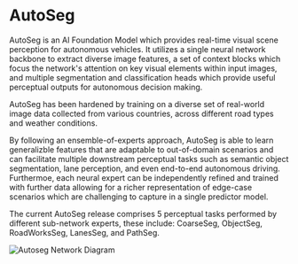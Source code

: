 
# AutoSeg

AutoSeg is an AI Foundation Model which provides real-time visual scene perception for autonomous vehicles. It utilizes a single neural network backbone to extract diverse image features, a set of context blocks which focus the network's attention on key visual elements within input images, and multiple segmentation and classification heads which provide useful perceptual outputs for autonomous decision making.

AutoSeg has been hardened by training on a diverse set of real-world image data collected from various countries, across different road types and weather conditions.

By following an ensemble-of-experts approach, AutoSeg is able to learn generalizble features that are adaptable to out-of-domain scenarios and can facilitate multiple downstream perceptual tasks such as semantic object segmentation, lane perception, and even end-to-end autonomous driving. Furthermoe, each neural expert can be independently refined and trained with further data allowing for a richer representation of edge-case scenarios which are challenging to capture in a single predictor model.

The current AutoSeg release comprises 5 perceptual tasks performed by different sub-network experts, these include: CoarseSeg, ObjectSeg, RoadWorksSeg, LanesSeg, and PathSeg.

![Autoseg Network Diagram](AutoSeg.jpg)
